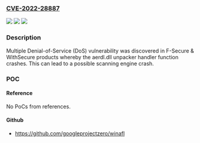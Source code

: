 ### [CVE-2022-28887](https://cve.mitre.org/cgi-bin/cvename.cgi?name=CVE-2022-28887)
![](https://img.shields.io/static/v1?label=Product&message=All%20F-Secure%20and%20WithSecure%20Endpoint%20Protection%20products%20for%20Windows%20%26%20Mac%20F-Secure%20Linux%20Security%20(32-bit)%20F-Secure%20Linux%20Security%20(64-bit)%20F-Secure%20Atlant%20F-Secure%20Internet%20Gatekeeper&color=blue)
![](https://img.shields.io/static/v1?label=Version&message=n%2Fa&color=blue)
![](https://img.shields.io/static/v1?label=Vulnerability&message=Multiple%20Denial-of-Service%20(DoS)%20vulnerability&color=brighgreen)

### Description

Multiple Denial-of-Service (DoS) vulnerability was discovered in F-Secure & WithSecure products whereby the aerdl.dll unpacker handler function crashes. This can lead to a possible scanning engine crash.

### POC

#### Reference
No PoCs from references.

#### Github
- https://github.com/googleprojectzero/winafl

